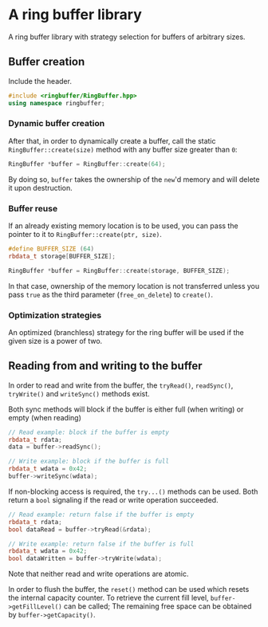 # A ring buffer library

A ring buffer library with strategy selection for buffers of arbitrary sizes.

## Buffer creation

Include the header.

```cpp
#include <ringbuffer/RingBuffer.hpp>
using namespace ringbuffer;
```

### Dynamic buffer creation

After that, in order to dynamically create a buffer, call the static `RingBuffer::create(size)`
method with any buffer size greater than `0`:

```cpp
RingBuffer *buffer = RingBuffer::create(64);
```

By doing so, `buffer` takes the ownership of the `new`'d memory
and will delete it upon destruction.

### Buffer reuse

If an already existing memory location is to be used, you can
pass the pointer to it to `RingBuffer::create(ptr, size)`.

```cpp
#define BUFFER_SIZE (64)
rbdata_t storage[BUFFER_SIZE];

RingBuffer *buffer = RingBuffer::create(storage, BUFFER_SIZE);
```

In that case, ownership of the memory location is not transferred unless
you pass `true` as the third parameter (`free_on_delete`) to `create()`.

### Optimization strategies

An optimized (branchless) strategy for the ring buffer will be used if the
given size is a power of two.

## Reading from and writing to the buffer

In order to read and write from the buffer, the `tryRead()`, `readSync()`, 
`tryWrite()` and `writeSync()` methods exist.

Both sync methods will block if the buffer is either full (when writing) or
empty (when reading)

```cpp
// Read example: block if the buffer is empty
rbdata_t rdata;
data = buffer->readSync();

// Write example: block if the buffer is full
rbdata_t wdata = 0x42;
buffer->writeSync(wdata);
```

If non-blocking access is required, the `try...()` methods can be used. 
Both return a `bool` signaling if the read or write operation succeeded.

```cpp
// Read example: return false if the buffer is empty
rbdata_t rdata;
bool dataRead = buffer->tryRead(&rdata);

// Write example: return false if the buffer is full
rbdata_t wdata = 0x42;
bool dataWritten = buffer->tryWrite(wdata);
```

Note that neither read and write operations are atomic.

In order to flush the buffer, the `reset()` method can be used which
resets the internal capacity counter. To retrieve the current fill level,
`buffer->getFillLevel()` can be called; The remaining free space can
be obtained by `buffer->getCapacity()`.
